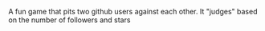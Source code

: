 A fun game that pits two github users against each other.
It "judges" based on the number of followers and stars